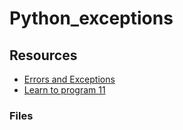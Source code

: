 # Python_exceptions

## Resources

* [Errors and Exceptions](https://docs.python.org/3/tutorial/errors.html)
* [Learn to program 11](youtube.com/watch?v=7vbgD-3s-w4)

### Files
